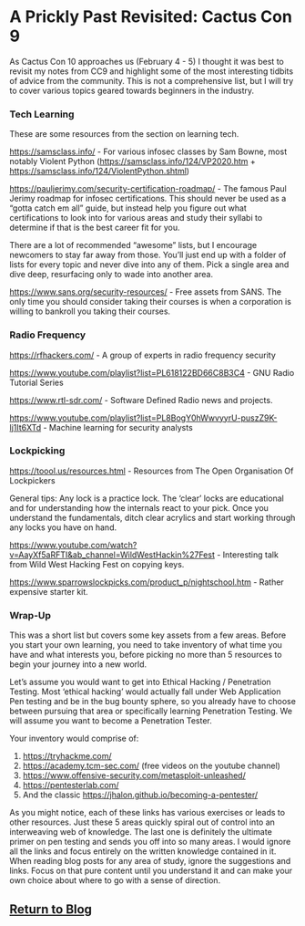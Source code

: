 # A Prickly Past Revisited: Cactus Con 9

As Cactus Con 10 approaches us (February 4 - 5) I thought it was best to revisit my notes from CC9 and highlight some of the most interesting tidbits of advice from the community. This is not a comprehensive list, but I will try to cover various topics geared towards beginners in the industry.

### Tech Learning
These are some resources from the section on learning tech.

https://samsclass.info/ - For various infosec classes by Sam Bowne, most notably Violent Python  (https://samsclass.info/124/VP2020.htm + https://samsclass.info/124/ViolentPython.shtml) 

https://pauljerimy.com/security-certification-roadmap/ - The famous Paul Jerimy roadmap for infosec certifications. This should never be used as a “gotta catch em all” guide, but instead help you figure out what certifications to look into for various areas and study their syllabi to determine if that is the best career fit for you. 

There are a lot of recommended “awesome” lists, but I encourage newcomers to stay far away from those. You’ll just end up with a folder of lists for every topic and never dive into any of them. Pick a single area and dive deep, resurfacing only to wade into another area. 

https://www.sans.org/security-resources/ - Free assets from SANS. The only time you should consider taking their courses is when a corporation is willing to bankroll you taking their courses. 

### Radio Frequency

https://rfhackers.com/ - A group of experts in radio frequency security

https://www.youtube.com/playlist?list=PL618122BD66C8B3C4 - GNU Radio Tutorial Series

https://www.rtl-sdr.com/ - Software Defined Radio news and projects. 

https://www.youtube.com/playlist?list=PL8BogY0hWwvyyrU-puszZ9K-lj1It6XTd - Machine learning for security analysts

### Lockpicking

https://toool.us/resources.html - Resources from The Open Organisation Of Lockpickers

General tips: Any lock is a practice lock. The ‘clear’ locks are educational and for understanding how the internals react to your pick. Once you understand the fundamentals, ditch clear acrylics and start working through any locks you have on hand. 

https://www.youtube.com/watch?v=AayXf5aRFTI&ab_channel=WildWestHackin%27Fest - Interesting talk from Wild West Hacking Fest on copying keys.

https://www.sparrowslockpicks.com/product_p/nightschool.htm - Rather expensive starter kit.

### Wrap-Up

This was a short list but covers some key assets from a few areas. Before you start your own learning, you need to take inventory of what time you have and what interests you, before picking no more than 5 resources to begin your journey into a new world. 

Let’s assume you would want to get into Ethical Hacking / Penetration Testing. Most ‘ethical hacking’ would actually fall under Web Application Pen testing and be in the bug bounty sphere, so you already have to choose between pursuing that area or specifically learning Penetration Testing. We will assume you want to become a Penetration Tester. 

Your inventory would comprise of:
1. https://tryhackme.com/
2. https://academy.tcm-sec.com/ (free videos on the youtube channel)
3. https://www.offensive-security.com/metasploit-unleashed/
4. https://pentesterlab.com/
5. And the classic https://jhalon.github.io/becoming-a-pentester/

As you might notice, each of these links has various exercises or leads to other resources. Just these 5 areas quickly spiral out of control into an interweaving web of knowledge. The last one is definitely the ultimate primer on pen testing and sends you off into so many areas. I would ignore all the links and focus entirely on the written knowledge contained in it. When reading blog posts for any area of study, ignore the suggestions and links. Focus on that pure content until you understand it and can make your own choice about where to go with a sense of direction. 

## [Return to Blog](https://steelsleuth.github.io/vigilant-meme/)
